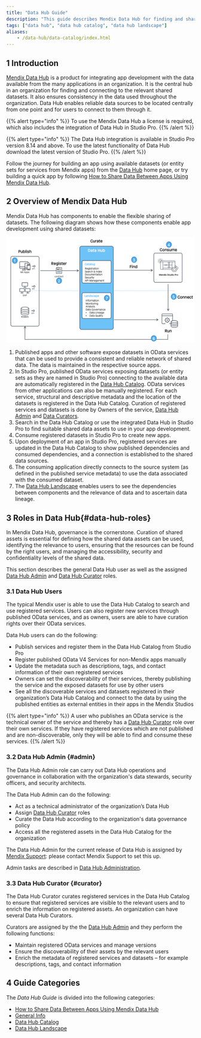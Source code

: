 ```yaml
---
title: "Data Hub Guide"
description: "This guide describes Mendix Data Hub for finding and sharing enterprise data assets."
tags: ["data hub", "data hub catalog", "data hub landscape"]
aliases:
    - /data-hub/data-catalog/index.html
---
```


## 1 Introduction

[Mendix Data Hub](https://hub.mendix.com) is a product for integrating app development with the data available from the many applications in an organization. It is the central hub in an organization for finding and connecting to the relevant shared datasets. It also ensures consistency in the data used throughout the organization. Data Hub enables reliable data sources to be located centrally from one point and for users to connect to them through it. 

{{% alert type="info" %}}
To use the Mendix Data Hub a license is required, which also includes the integration of Data Hub in Studio Pro.
{{% /alert %}}

{{% alert type="info" %}}
The Data Hub integration is available in Studio Pro version 8.14 and above. To use the latest functionality of Data Hub download the latest version of Studio Pro. {{% /alert %}}

Follow the journey for building an app using available datasets (or entity sets for services from Mendix apps) from the [Data Hub](https://hub.mendix.com) home page, or try building a quick app by following [How to Share Data Between Apps Using Mendix Data Hub](share-data/index).

## 2 Overview of Mendix Data Hub

Mendix Data Hub has components to enable the flexible sharing of datasets. The following diagram shows how these components enable app development using shared datasets:

![](attachments/overview-schematic-datahub.png)

1. Published apps and other software expose datasets in OData services that can be used to provide a consistent and reliable network of shared data. The data is maintained in the respective source apps.
2. In Studio Pro, published OData services exposing datasets (or entity sets as they are named in Studio Pro) connecting to the available data are automatically registered in the [Data Hub Catalog](data-hub-catalog/). OData services from other applications can also be manually registered. For each service, structural and descriptive metadata and the location of the datasets is registered in the Data Hub Catalog. Curation of registered services and datasets is done by Owners of the service, [Data Hub Admin](#admin) and [Data Curators](#curator).
3. Search in the Data Hub Catalog or use the integrated Data Hub in Studio Pro to find suitable shared data assets to use in your app development.
4. Consume registered datasets in Studio Pro to create new apps. 
5. Upon deployment of an app in Studio Pro, registered services are updated in the Data Hub Catalog to show published dependencies and consumed dependencies, and a connection is established to the shared data sources.
6. The consuming application directly connects to the source system (as defined in the published service metadata) to use the data associated with the consumed dataset.
7. The [Data Hub Landscape](data-hub-landscape/index) enables users to see the dependencies between components and the relevance of data and to ascertain data lineage.

## 3 Roles in Data Hub{#data-hub-roles}

In Mendix Data Hub, governance is the cornerstone. Curation of shared assets is essential for defining how the shared data assets can be used, identifying the relevance to users, ensuring that the resources can be found by the right users, and managing the accessibility, security and confidentiality levels of the shared data.

This section describes the general Data Hub user as well as the assigned [Data Hub Admin](#admin) and [Data Hub Curator](#curator) roles.

### 3.1 Data Hub Users

The typical Mendix user is able to use the Data Hub Catalog to search and use registered services. Users can also register new services through published OData services, and as owners, users are able to have curation rights over their OData services.

Data Hub users can do the following: 

* Publish services and register them in the Data Hub Catalog from Studio Pro
* Register published OData V4 Services for non-Mendix apps manually
* Update the metadata such as descriptions, tags, and contact information of their own registered services
* Owners can set the discoverability of their services, thereby publishing the service and the exposed datasets for use by other users
* See all the discoverable services and datasets registered in their organization’s Data Hub Catalog and connect to the data by using the published entities as external entities in their apps in the Mendix Studios

{{% alert type="info" %}}
A user who publishes an OData service is the technical owner of the service and thereby has a [Data Hub Curator](#curator) role over their own services. If they have registered services which are not published and are non-discoverable, only they will be able to find and consume these services. 
{{% /alert %}}

### 3.2 Data Hub Admin {#admin}

The Data Hub Admin role can carry out Data Hub operations and governance in collaboration with the organization's data stewards, security officers, and security architects. 

The Data Hub Admin can do the following:

* Act as a technical administrator of the organization’s Data Hub
* Assign [Data Hub Curator](#curator) roles
* Curate the Data Hub according to the organization's data governance policy
* Access all the registered assets in the Data Hub Catalog for the organization

The Data Hub Admin for the current release of Data Hub is assigned by [Mendix Support](https://support.mendix.com/hc/en-us): please contact Mendix Support to set this up.

Admin tasks are described in [Data Hub Administration](general/data-hub-admin-functions).

### 3.3 Data Hub Curator {#curator}

The Data Hub Curator curates registered services in the Data Hub Catalog to ensure that registered services are visible to the relevant users and to enrich the information on registered assets. An organization can have several Data Hub Curators. 

Curators are assigned by the the [Data Hub Admin](#admin) and they perform the following functions:

* Maintain registered OData services and manage versions
* Ensure the discoverability of their assets by the relevant users
* Enrich the metadata of registered services and datasets – for example descriptions, tags, and contact information

## 4 Guide Categories

The *Data Hub Guide* is divided into the following categories:

* [How to Share Data Between Apps Using Mendix Data Hub](share-data/)
* [General Info](general/)
* [Data Hub Catalog](data-hub-catalog/)
* [Data Hub Landscape](data-hub-landscape/)

